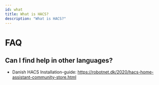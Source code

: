 ```yaml
---
id: what
title: What is HACS?
description: "What is HACS?"
---
```


# FAQ

## Can I find help in other languages?

 - Danish HACS Installation-guide: https://robotnet.dk/2020/hacs-home-assistant-community-store.html



